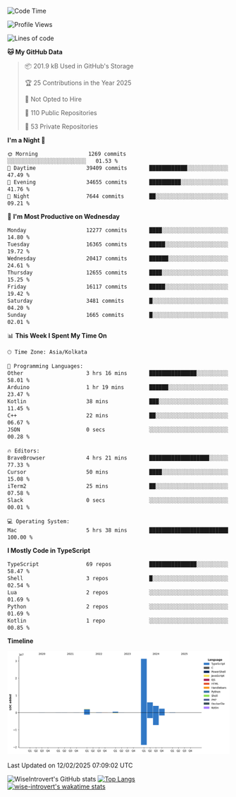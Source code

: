 <!--START_SECTION:waka-->
![Code Time](http://img.shields.io/badge/Code%20Time-2%2C200%20hrs%2035%20mins-blue)

![Profile Views](http://img.shields.io/badge/Profile%20Views-0-blue)

![Lines of code](https://img.shields.io/badge/From%20Hello%20World%20I%27ve%20Written-46.5%20million%20lines%20of%20code-blue)

**🐱 My GitHub Data** 

> 📦 201.9 kB Used in GitHub's Storage 
 > 
> 🏆 25 Contributions in the Year 2025
 > 
> 🚫 Not Opted to Hire
 > 
> 📜 110 Public Repositories 
 > 
> 🔑 53 Private Repositories 
 > 
**I'm a Night 🦉** 

```text
🌞 Morning                1269 commits        ░░░░░░░░░░░░░░░░░░░░░░░░░   01.53 % 
🌆 Daytime                39409 commits       ████████████░░░░░░░░░░░░░   47.49 % 
🌃 Evening                34655 commits       ██████████░░░░░░░░░░░░░░░   41.76 % 
🌙 Night                  7644 commits        ██░░░░░░░░░░░░░░░░░░░░░░░   09.21 % 
```
📅 **I'm Most Productive on Wednesday** 

```text
Monday                   12277 commits       ████░░░░░░░░░░░░░░░░░░░░░   14.80 % 
Tuesday                  16365 commits       █████░░░░░░░░░░░░░░░░░░░░   19.72 % 
Wednesday                20417 commits       ██████░░░░░░░░░░░░░░░░░░░   24.61 % 
Thursday                 12655 commits       ████░░░░░░░░░░░░░░░░░░░░░   15.25 % 
Friday                   16117 commits       █████░░░░░░░░░░░░░░░░░░░░   19.42 % 
Saturday                 3481 commits        █░░░░░░░░░░░░░░░░░░░░░░░░   04.20 % 
Sunday                   1665 commits        █░░░░░░░░░░░░░░░░░░░░░░░░   02.01 % 
```


📊 **This Week I Spent My Time On** 

```text
🕑︎ Time Zone: Asia/Kolkata

💬 Programming Languages: 
Other                    3 hrs 16 mins       ███████████████░░░░░░░░░░   58.01 % 
Arduino                  1 hr 19 mins        ██████░░░░░░░░░░░░░░░░░░░   23.47 % 
Kotlin                   38 mins             ███░░░░░░░░░░░░░░░░░░░░░░   11.45 % 
C++                      22 mins             ██░░░░░░░░░░░░░░░░░░░░░░░   06.67 % 
JSON                     0 secs              ░░░░░░░░░░░░░░░░░░░░░░░░░   00.28 % 

🔥 Editors: 
BraveBrowser             4 hrs 21 mins       ███████████████████░░░░░░   77.33 % 
Cursor                   50 mins             ████░░░░░░░░░░░░░░░░░░░░░   15.08 % 
iTerm2                   25 mins             ██░░░░░░░░░░░░░░░░░░░░░░░   07.58 % 
Slack                    0 secs              ░░░░░░░░░░░░░░░░░░░░░░░░░   00.01 % 

💻 Operating System: 
Mac                      5 hrs 38 mins       █████████████████████████   100.00 % 
```

**I Mostly Code in TypeScript** 

```text
TypeScript               69 repos            ███████████████░░░░░░░░░░   58.47 % 
Shell                    3 repos             █░░░░░░░░░░░░░░░░░░░░░░░░   02.54 % 
Lua                      2 repos             ░░░░░░░░░░░░░░░░░░░░░░░░░   01.69 % 
Python                   2 repos             ░░░░░░░░░░░░░░░░░░░░░░░░░   01.69 % 
Kotlin                   1 repo              ░░░░░░░░░░░░░░░░░░░░░░░░░   00.85 % 
```



**Timeline**

![Lines of Code chart](https://raw.githubusercontent.com/wise-introvert/wise-introvert/master/assets/bar_graph.png)


 Last Updated on 12/02/2025 07:09:02 UTC
<!--END_SECTION:waka-->

![WiseIntrovert's GitHub stats](https://github-readme-stats.vercel.app/api?username=wise-introvert&count_private=true&show_icons=true)
[![Top Langs](https://github-readme-stats.vercel.app/api/top-langs/?username=wise-introvert&langs_count=10)](https://github.com/anuraghazra/github-readme-stats)
[![wise-introvert's wakatime stats](https://github-readme-stats.vercel.app/api/wakatime?username=wiseintrovert)](https://github.com/anuraghazra/github-readme-stats)
